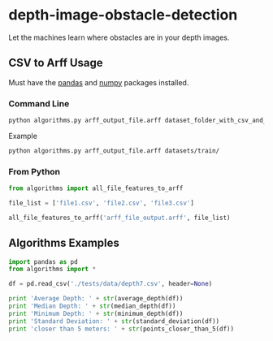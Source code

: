 # depth-image-obstacle-detection
Let the machines learn where obstacles are in your depth images.

## CSV to Arff Usage

Must have the [pandas](https://pypi.python.org/pypi/pandas) and [numpy](https://pypi.python.org/pypi/numpy) packages installed.

### Command Line

```bash
python algorithms.py arff_output_file.arff dataset_folder_with_csv_and_arg_files
```

Example

```bash
python algorithms.py arff_output_file.arff datasets/train/
```

### From Python

```python
from algorithms import all_file_features_to_arff

file_list = ['file1.csv', 'file2.csv', 'file3.csv']

all_file_features_to_arff('arff_file_output.arff', file_list)
```

## Algorithms Examples

```python
import pandas as pd
from algorithms import *

df = pd.read_csv('./tests/data/depth7.csv', header=None)

print 'Average Depth: ' + str(average_depth(df))
print 'Median Depth: ' + str(median_depth(df))
print 'Minimum Depth: ' + str(minimum_depth(df))
print 'Standard Deviation: ' + str(standard_deviation(df))
print 'closer than 5 meters: ' + str(points_closer_than_5(df))
```


